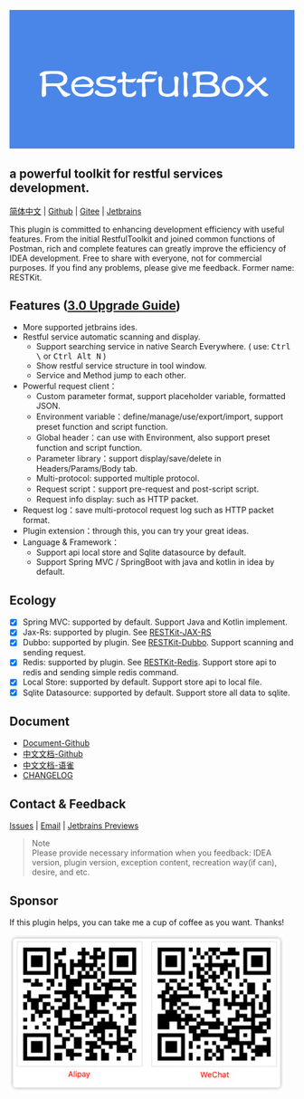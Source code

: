 <a href="https://plugins.jetbrains.com/plugin/14723-restkit">![bg](doc/en/images/bg2.png)</a>

## a powerful toolkit for restful services development.

[简体中文](./README.zh_CN.md) | [Github](https://github.com/newhoo/RESTKit) | [Gitee](https://gitee.com/newhoo/RESTKit) | [Jetbrains](https://plugins.jetbrains.com/plugin/14723-restkit/reviews)

This plugin is committed to enhancing development efficiency with useful features. From the initial RestfulToolkit and joined common functions of Postman, rich and complete features can greatly improve the efficiency of IDEA development. Free to share with everyone, not for commercial purposes. If you find any problems, please give me feedback. Former name: RESTKit.

## Features ([3.0 Upgrade Guide](doc/zh_CN/快速入门/3.0升级指南.md))
- More supported jetbrains ides.
- Restful service automatic scanning and display.
  - Support searching service in native Search Everywhere. ( use: <kbd>Ctrl \\</kbd> or <kbd>Ctrl Alt N</kbd> )
  - Show restful service structure in tool window.
  - Service and Method jump to each other.
- Powerful request client：
  - Custom parameter format, support placeholder variable, formatted JSON.
  - Environment variable：define/manage/use/export/import, support preset function and script function.
  - Global header：can use with Environment, also support preset function and script function.
  - Parameter library：support display/save/delete in Headers/Params/Body tab.
  - Multi-protocol: supported multiple protocol.
  - Request script：support pre-request and post-script script.
  - Request info display: such as HTTP packet.
- Request log：save multi-protocol request log such as HTTP packet format.
- Plugin extension：through this, you can try your great ideas.
- Language & Framework：
  - Support api local store and Sqlite datasource by default.
  - Support Spring MVC / SpringBoot with java and kotlin in idea by default.


## Ecology

- [x] Spring MVC: supported by default. Support Java and Kotlin implement.
- [x] Jax-Rs: supported by plugin. See [RESTKit-JAX-RS](https://github.com/newhoo/RESTKit-JAX-RS)
- [x] Dubbo: supported by plugin. See [RESTKit-Dubbo](https://github.com/newhoo/RESTKit-Dubbo). Support scanning and sending request.
- [x] Redis: supported by plugin. See [RESTKit-Redis](https://github.com/newhoo/RESTKit-Redis). Support store api to redis and sending simple redis command.
- [x] Local Store: supported by default. Support store api to local file.
- [x] Sqlite Datasource: supported by default. Support store all data to sqlite.

## Document
- [Document-Github](doc/en/README.md)
- [中文文档-Github](doc/zh_CN/目录.md)
- [中文文档-语雀](https://www.yuque.com/newhoo/restkit)
- [CHANGELOG](doc/CHANGELOG.md)

## Contact & Feedback
[Issues](https://github.com/newhoo/RESTKit/issues) | [Email](mailto:huzunrong@foxmail.com) | [Jetbrains Previews](https://plugins.jetbrains.com/plugin/14723-restkit/reviews)

> Note  
> Please provide necessary information when you feedback: IDEA version, plugin version, exception content, recreation way(if can), desire, and etc.


## Sponsor
If this plugin helps, you can take me a cup of coffee as you want. Thanks!

![pay](doc/en/images/pay.png)